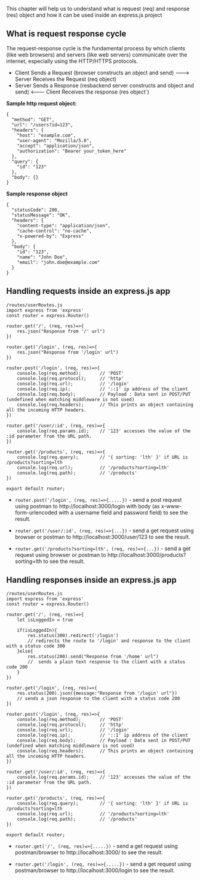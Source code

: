 This chapter will help us to understand what is request (req) and response (res) object and how it can be used inside an express.js project 

## What is request response cycle
The request-response cycle is the fundamental process by which clients (like web browsers) and servers (like web servers) communicate over the internet, especially using the HTTP/HTTPS protocols.

* Client Sends a Request (browser constructs an object and send)  ---> Server Receives the Request (req object)
* Server Sends a Response (resbackend server constructs and object and send) <--- Client Receives the response (res object`)

**Sample http request object:**
```
{
  "method": "GET",
  "url": "/users?id=123",
  "headers": {
    "host": "example.com",
    "user-agent": "Mozilla/5.0",
    "accept": "application/json",
    "authorization": "Bearer your_token_here"
  },
  "query": {
    "id": "123"
  },
  "body": {}
}
```
**Sample response object**
```
{
  "statusCode": 200,
  "statusMessage": "OK",
  "headers": {
    "content-type": "application/json",
    "cache-control": "no-cache",
    "x-powered-by": "Express"
  },
  "body": {
    "id": "123",
    "name": "John Doe",
    "email": "john.doe@example.com"
  }
}
```

## Handling requests inside an express.js app
```
/routes/userRoutes.js
import express from 'express'
const router = express.Router()

router.get('/', (req, res)=>{
    res.json("Response from '/' url")
})

router.get('/login', (req, res)=>{
    res.json("Response from '/login' url")
})

router.post('/login', (req, res)=>{
    console.log(req.method);       // 'POST'
    console.log(req.protocol);     // 'http'
    console.log(req.url);          // '/login'
    console.log(req.ip);           // '::1' ip address of the client
    console.log(req.body);         // Payload : Data sent in POST/PUT (undefined when matching middleware is not used)
    console.log(req.headers);      // This prints an object containing all the incoming HTTP headers.
})

router.get('/user/:id', (req, res)=>{
    console.log(req.params.id);    // '123' accesses the value of the :id parameter from the URL path.
})

router.get('/products', (req, res)=>{
    console.log(req.query);        // '{ sorting: 'lth' }' if URL is /products?sorting=lth
    console.log(req.url);          // '/products?sorting=lth'
    console.log(req.path);         // '/products'
})

export default router;
```
* `router.post('/login', (req, res)=>{.....})` - send a post request using postman to http://localhost:3000/login with body (as x-www-form-urlencoded with a username field and password field) to see the result.

* `router.get('/user/:id', (req, res)=>{...})` - send a get request using browser or postman to http://localhost:3000/user/123 to see the result.

* `router.get('/products?sorting=lth', (req, res)=>{...})` - send a get request using browser or postman to http://localhost:3000/products?sorting=lth to see the result.

## Handling responses inside an express.js app

```
/routes/userRoutes.js
import express from 'express'
const router = express.Router()

router.get('/', (req, res)=>{
    let isLoggedIn = true
    
    if(isLoggedIn){
        res.status(300).redirect('/login')
        // redirects the route to '/login' and response to the client with a status code 300
    }else{
        res.status(200).send("Response from '/home' url")
        //  sends a plain text response to the client with a status code 200
    } 
})

router.get('/login', (req, res)=>{
    res.status(200).json({message:"Response from '/login' url"})    
    // sends a json response to the client with a status code 200
})

router.post('/login', (req, res)=>{
    console.log(req.method);       // 'POST'
    console.log(req.protocol);     // 'http'
    console.log(req.url);          // '/login'
    console.log(req.ip);           // '::1' ip address of the client
    console.log(req.body);         // Payload : Data sent in POST/PUT (undefined when matching middleware is not used)
    console.log(req.headers);      // This prints an object containing all the incoming HTTP headers.
})

router.get('/user/:id', (req, res)=>{
    console.log(req.params.id);    // '123' accesses the value of the :id parameter from the URL path.
})

router.get('/products', (req, res)=>{
    console.log(req.query);        // '{ sorting: 'lth' }' if URL is /products?sorting=lth
    console.log(req.url);          // '/products?sorting=lth'
    console.log(req.path);         // '/products'
})

export default router;
```

* `router.get('/', (req, res)=>{.....})` - send a get request using postman/browser to http://localhost:3000/ to see the result.

* `router.get('/login', (req, res)=>{.....})` - send a get request using postman/browser to http://localhost:3000/login to see the result.

